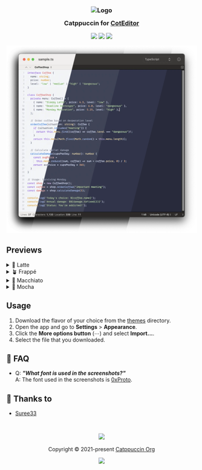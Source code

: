 <h3 align="center">
 <img src="https://raw.githubusercontent.com/catppuccin/catppuccin/main/assets/logos/exports/1544x1544_circle.png" width="100" alt="Logo"/><br/>
 <img src="https://raw.githubusercontent.com/catppuccin/catppuccin/main/assets/misc/transparent.png" height="30" width="0px"/>
 Catppuccin for <a href="https://github.com/coteditor/CotEditor">CotEditor</a>
 <img src="https://raw.githubusercontent.com/catppuccin/catppuccin/main/assets/misc/transparent.png" height="30" width="0px"/>
</h3>

<p align="center">
 <a href="https://github.com/catppuccin/coteditor/stargazers"><img src="https://img.shields.io/github/stars/catppuccin/coteditor?colorA=363a4f&colorB=b7bdf8&style=for-the-badge"></a>
 <a href="https://github.com/catppuccin/coteditor/issues"><img src="https://img.shields.io/github/issues/catppuccin/coteditor?colorA=363a4f&colorB=f5a97f&style=for-the-badge"></a>
 <a href="https://github.com/catppuccin/coteditor/contributors"><img src="https://img.shields.io/github/contributors/catppuccin/coteditor?colorA=363a4f&colorB=a6da95&style=for-the-badge"></a>
</p>

<p align="center">
 <img src="assets/preview.webp"/>
</p>

## Previews

<details>
<summary>🌻 Latte</summary>
<img src="assets/latte.webp"/>
</details>
<details>
<summary>🪴 Frappé</summary>
<img src="assets/frappe.webp"/>
</details>
<details>
<summary>🌺 Macchiato</summary>
<img src="assets/macchiato.webp"/>
</details>
<details>
<summary>🌿 Mocha</summary>
<img src="assets/mocha.webp"/>
</details>

## Usage

1. Download the flavor of your choice from the [themes](./themes) directory.
2. Open the app and go to **Settings** > **Appearance**.
3. Click the **More options button** (⋯) and select **Import...**.
4. Select the file that you downloaded.

## 🙋 FAQ

- Q: **_"What font is used in the screenshots?"_**\
  A: The font used in the screenshots is [0xProto](https://github.com/0xType/0xProto).

## 💝 Thanks to

- [Suree33](https://github.com/Suree33)

&nbsp;

<p align="center">
 <img src="https://raw.githubusercontent.com/catppuccin/catppuccin/main/assets/footers/gray0_ctp_on_line.svg?sanitize=true" />
</p>

<p align="center">
 Copyright &copy; 2021-present <a href="https://github.com/catppuccin" target="_blank">Catppuccin Org</a>
</p>

<p align="center">
 <a href="https://github.com/catppuccin/catppuccin/blob/main/LICENSE"><img src="https://img.shields.io/static/v1.svg?style=for-the-badge&label=License&message=MIT&logoColor=d9e0ee&colorA=363a4f&colorB=b7bdf8"/></a>
</p>
